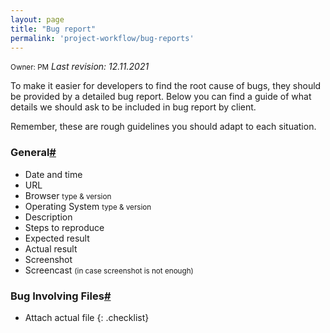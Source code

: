 ```yaml
---
layout: page
title: "Bug report"
permalink: 'project-workflow/bug-reports'
---
```

<small class="owner">Owner: PM</small> _Last revision: 12.11.2021_

To make it easier for developers to find the root cause of bugs, they should be provided by a detailed bug report. Below you can find a guide of what details we should ask to be included in bug report by client.

Remember, these are rough guidelines you should adapt to each situation.

### General[#](#general)
- Date and time
- URL
- Browser <small>type & version</small>
- Operating System <small>type & version</small>
- Description
- Steps to reproduce
- Expected result
- Actual result
- Screenshot
- Screencast <small>(in case screenshot is not enough)</small>

### Bug Involving Files[#](#files)
- Attach actual file
{: .checklist}